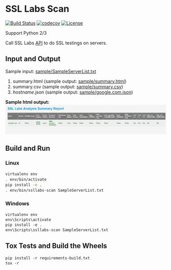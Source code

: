 # SSL Labs Scan #

[![Build Status](https://travis-ci.org/kyhau/ssllabs-scan.svg?branch=master)](https://travis-ci.org/kyhau/ssllabs-scan) 
[![codecov](https://codecov.io/gh/kyhau/ssllabs-scan/branch/master/graph/badge.svg)](https://codecov.io/gh/kyhau/ssllabs-scan)
[![License](https://img.shields.io/badge/license-MIT-blue.svg)](http://en.wikipedia.org/wiki/MIT_License)

Support Python 2/3

Call SSL Labs [API](https://github.com/ssllabs/ssllabs-scan/blob/stable/ssllabs-api-docs.md) to do SSL testings on servers.

## Input and Output

Sample input: [sample/SampleServerList.txt](sample/SampleServerList.txt)

1. summary.html (sample output: [sample/summary.html](sample/summary.html))
1. summary.csv (sample output: [sample/summary.csv](sample/summary.csv))
1. _hostname_.json (sample output: [sample/google.com.json](sample/google.com.json))

**Sample html output:**
![alt text](sample/SampleHtmlOutput.png "Sample html output")

## Build and Run

### Linux
```bash
virtualenv env
. env/bin/activate
pip install -e .
. env/bin/ssllabs-scan SampleServerList.txt
```

### Windows
```
virtualenv env
env\Scripts\activate
pip install -e .
env\Scripts\ssllabs-scan SampleServerList.txt
```

## Tox Tests and Build the Wheels

```
pip install -r requirements-build.txt
tox -r
```
